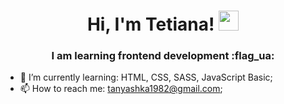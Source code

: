 
<h1 align="center">Hi, I'm  Tetiana!   
<img src="https://github.com/blackcater/blackcater/raw/main/images/Hi.gif" height="32"/></h1>
<h3 align="center">I am learning frontend development :flag_ua:</h3>


- 🌱 I’m currently learning: HTML, CSS, SASS, JavaScript Basic;
- 📫 How to reach me: tanyashka1982@gmail.com;

